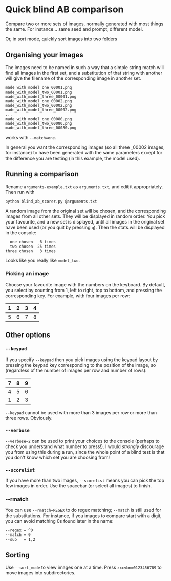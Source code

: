 # Quick blind AB comparison

Compare two or more sets of images, normally generated with most things the same. For instance... same seed and prompt, different model.

Or, in sort mode, quickly sort images into two folders

## Organising your images

The images need to be named in such a way that a simple string match will find all images in the first set, and a substitution of that string with another will give the filename of the corresponding image in another set. 

```
made_with_model_one_00001.png
made_with_model_two_00001.png
made_with_model_three_00001.png
made_with_model_one_00002.png
made_with_model_two_00002.png
made_with_model_three_00002.png
...
made_with_model_one_00080.png
made_with_model_two_00080.png
made_with_model_three_00080.png
```

works with `--match=one`. 

In general you want the corresponding images (so all three _00002 images, for instance) to have been generated with the same parameters except for the difference you are testing (in this example, the model used).



## Running a comparison

Rename `arguments-example.txt` as `arguments.txt`, and edit it appropriately. Then run with

`python blind_ab_scorer.py @arguments.txt`

A random image from the original set will be chosen, and the corresponding images from all other sets. They will be displayed in random order. You pick your favourite, and a new set is displayed, until all images in the original set have been used (or you quit by pressing `q`). Then the stats will be displayed in the console:

```
  one chosen   6 times
  two chosen  25 times
three chosen   3 times
```

Looks like you really like `model_two`.

### Picking an image

 Choose your favourite image with the numbers on the keyboard. By default, you select by counting from 1, left to right, top to bottom, and pressing the corresponding key. For example, with four images per row:

|1|2|3|4|
|-|-|-|-|
|5|6|7|8|

## Other options

### `--keypad`

If you specify `--keypad` then you pick images using the keypad layout by pressing the keypad key corresponding to the position of the image, so (regardless of the number of images per row and number of rows):

|7|8|9|
|-|-|-|
|4|5|6|
|1|2|3|

`--keypad` cannot be used with more than 3 images per row or more than three rows. Obviously.

### `--verbose`

`--verbose=2` can be used to print your choices to the console (perhaps to check you understand what number to press!). I would *strongly* discourage you from using this during a run, since the whole point of a blind test is that you don't know which set you are choosing from!

### `--scorelist`

If you have more than two images, `--scorelist` means you can pick the top few images in order. Use the spacebar (or select all images) to finish.

### --rmatch

You can use `--rmatch=REGEX` to do regex matching; `--match` is still used for the substitutions. For instance, if you images to compare start with a digit, 
you can avoid matching 0s found later in the name:

```
--regex = ^0
--match = 0
--sub   = 1,2
``` 

## Sorting

Use `--sort_mode` to view images one at a time. Press `zxcvbnm0123456789` to move images into subdirectories.